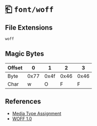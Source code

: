 # [⎗](../README.md) `font/woff`

## File Extensions

`woff`

## Magic Bytes

| Offset | 0    | 1    | 2    | 3    |
| ------ | ---- | ---- | ---- | ---- |
| Byte   | 0x77 | 0x4f | 0x46 | 0x46 |
| Char   | w    | O    | F    | F    |

## References

- [Media Type Assignment](https://www.iana.org/assignments/media-types/font/woff)
- [WOFF 1.0](https://datatracker.ietf.org/doc/html/rfc8081#section-4.4.5)
